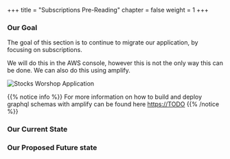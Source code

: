+++
title = "Subscriptions Pre-Reading"
chapter = false
weight = 1
+++


### Our Goal
The goal of this section is to continue to migrate our application, by focusing on subscriptions.

We will do this in the AWS console, however this is not the only way this can be done.  We can also do this using amplify.

![Stocks Worshop Application](/images/architecture/Arch5.png)

{{% notice info %}}
For more information on how to build and deploy graphql schemas with amplify can be found here [https://TODO](https://TODO)
{{% /notice %}}

### Our Current State

### Our Proposed Future state


